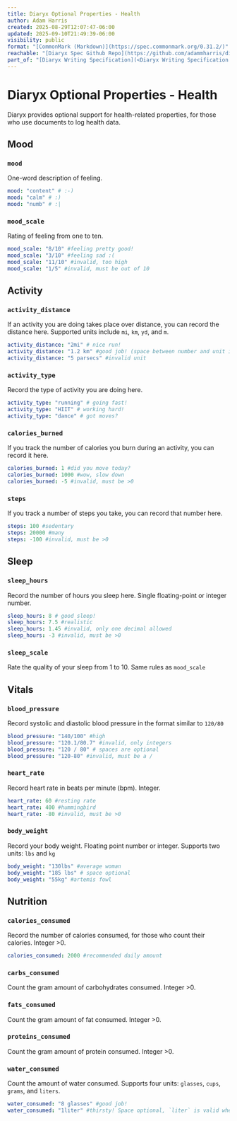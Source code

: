 ```yaml
---
title: Diaryx Optional Properties - Health
author: Adam Harris
created: 2025-08-29T12:07:47-06:00
updated: 2025-09-10T21:49:39-06:00
visibility: public
format: "[CommonMark (Markdown)](https://spec.commonmark.org/0.31.2/)"
reachable: "[Diaryx Spec Github Repo](https://github.com/adammharris/diaryx-specification)"
part_of: "[Diaryx Writing Specification](<Diaryx Writing Specification.md>)"
---
```


# Diaryx Optional Properties - Health

Diaryx provides optional support for health-related properties, for those who use documents to log health data.

## Mood

### `mood`

One-word description of feeling.
```yaml
mood: "content" # :-)
mood: "calm" # :)
mood: "numb" # :|
```

### `mood_scale`

Rating of feeling from one to ten.
```yaml
mood_scale: "8/10" #feeling pretty good!
mood_scale: "3/10" #feeling sad :(
mood_scale: "11/10" #invalid, too high
mood_scale: "1/5" #invalid, must be out of 10
```

## Activity

### `activity_distance`

If an activity you are doing takes place over distance, you can record the distance here. Supported units include `mi`, `km`, `yd`, and `m`.
```yaml
activity_distance: "2mi" # nice run!
activity_distance: "1.2 km" #good job! (space between number and unit is optional)
activity_distance: "5 parsecs" #invalid unit
```

### `activity_type`

Record the type of activity you are doing here.
```yaml
activity_type: "running" # going fast!
activity_type: "HIIT" # working hard!
activity_type: "dance" # got moves?
```

### `calories_burned`

If you track the number of calories you burn during an activity, you can record it here.

```yaml
calories_burned: 1 #did you move today?
calories_burned: 1000 #wow, slow down
calories_burned: -5 #invalid, must be >0
```

### `steps`

If you track a number of steps you take, you can record that number here.
```yaml
steps: 100 #sedentary
steps: 20000 #many
steps: -100 #invalid, must be >0
```

## Sleep

### `sleep_hours`

Record the number of hours you sleep here. Single floating-point or integer number.
```yaml
sleep_hours: 8 # good sleep!
sleep_hours: 7.5 #realistic
sleep_hours: 1.45 #invalid, only one decimal allowed
sleep_hours: -3 #invalid, must be >0
```

### `sleep_scale`

Rate the quality of your sleep from 1 to 10. Same rules as `mood_scale`

## Vitals

### `blood_pressure`

Record systolic and diastolic blood pressure in the format similar to `120/80`
```yaml
blood_pressure: "140/100" #high
blood_pressure: "120.1/80.7" #invalid, only integers
blood_pressure: "120 / 80" # spaces are optional
blood_pressure: "120-80" #invalid, must be a /
```

### `heart_rate`

Record heart rate in beats per minute (bpm). Integer.
```yaml
heart_rate: 60 #resting rate
heart_rate: 400 #hummingbird
heart_rate: -80 #invalid, must be >0
```

### `body_weight`

Record your body weight. Floating point number or integer. Supports two units: `lbs` and `kg`
```yaml
body_weight: "130lbs" #average woman
body_weight: "185 lbs" # space optional
body_weight: "55kg" #artemis fowl
```

## Nutrition

### `calories_consumed`

Record the number of calories consumed, for those who count their calories. Integer >0.
```yaml
calories_consumed: 2000 #recommended daily amount
```

### `carbs_consumed`

Count the gram amount of carbohydrates consumed. Integer >0.

### `fats_consumed`

Count the gram amount of fat consumed. Integer >0.

### `proteins_consumed`

Count the gram amount of protein consumed. Integer >0.

### `water_consumed`

Count the amount of water consumed. Supports four units: `glasses`, `cups`, `grams`, and `liters`.
```yaml
water_consumed: "8 glasses" #good job!
water_consumed: "1liter" #thirsty! Space optional, `liter` is valid when the number is 1
```
